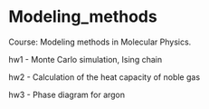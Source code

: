 # Modeling_methods
Course: Modeling methods in Molecular Physics.

hw1 - Monte Carlo simulation, Ising chain

hw2 - Calculation of the heat capacity of noble gas

hw3 - Phase diagram for argon
